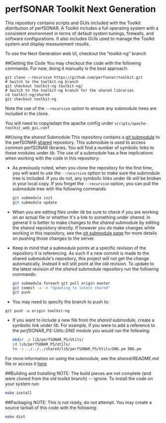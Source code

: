 # perfSONAR Toolkit Next Generation

This repository contains scripts and GUIs included with the Toolkit distribution of perfSONAR. A Toolkit includes a full operating system with a consistent environment in terms of default system tunings, firewalls, and software configurations. It also includes GUIs used to manage the Toolkit system and display measurement results. 

To use the Next Generation web UI, checkout the "toolkit-ng" branch

##Getting the Code
You may checkout the code with the following commands. For now, doing it manually is the best approach:

```
git clone --recursive https://github.com/perfsonar/toolkit.git
# Switch to the toolkit-ng branch
git checkout toolkit-ng toolkit-ng/
# Switch to the toolkit-ng branch for the shared libraries
cd toolkit-ng/shared
git checkout toolkit-ng
```

Note the use of the `--recursive` option to ensure any submodule trees are included in the clone.

You will need to copy/adapt the apache config under `scripts/apache-toolkit_web_gui.conf`

##Using the *shared* Submodule
This repository contains a [git submodule](http://git-scm.com/book/en/v2/Git-Tools-Submodules) to the perfSONAR [shared](https://github.com/perfsonar/perl-shared) repository. This submodule is used to access common perfSONAR libraries. You will find a number of symbolic links to these modules under *lib*. The use of a submodule has a few implications when working with the code in this repository:

* As previously noted, when you clone the repository for the first time, you will want to use the `--recursive` option to make sure the submodule tree is included. If you do not, any symbolic links under *lib* will be broken in your local copy. If you forget the `--recursive` option, you can pull the submodule tree with the following commands:

    ```bash
    git submodule init
    git submodule update
    ```
* When you are editing files under *lib* be sure to check if you are working on an actual file or whether it's a link to something under *shared*. In general it is better to make changes to the *shared* submodule by editing the *shared* repository directly. If however you do make changes while working in this repository, see the [git submodule page](http://git-scm.com/book/en/v2/Git-Tools-Submodules#Working-on-a-Project-with-Submodules) for more details on pushing those changes to the server.
* Keep in mind that a submodule points at a specific revision of the repository it is referencing. As such if a new commit is made to the shared submodule's repository, this project will not get the change automatically. Instead it will still point at the old revision. To update to the latest revision of the *shared* submodule repository run the following commands:

    ```bash
    git submodule foreach git pull origin master
    git commit -a -m "Updating to latest shared"
    git push
    ```
* You may need to specify the branch to push to:
```
git push -u origin toolkit-ng
```
* If you want to include a new file from the *shared* submodule, create a symbolic link under *lib*. For example, if you were to add a reference to the  *perfSONAR_PS::Utils::DNS* module you would run the following:

    ```bash
    mkdir -p lib/perfSONAR_PS/Utils/
    cd lib/perfSONAR_PS/Utils/
    ln -s ../../../shared/lib/perfSONAR_PS/Utils/DNS.pm DNS.pm
    ```
For more information on using the submodule, see the *shared/README.md* file or access it [here](https://github.com/perfsonar/perl-shared/blob/master/README.md) 

##Building and Installing
NOTE: The build pieces are not complete (and were cloned from the old toolkit branch) -- ignore.
To install the code on your system run:

```bash
make install
```

##Packaging
NOTE: This is not ready, do not attempt.
You may create a source tarball of this code with the following:

```bash
make dist
```

